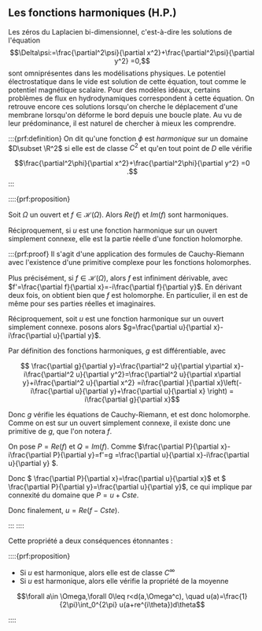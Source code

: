 ## Les fonctions harmoniques (H.P.)
$\newcommand{\R}{\mathbb{R}}$
$\newcommand{\Q}{\mathbb{Q}}$
$\newcommand{\N}{\mathbb{N}}$
$\newcommand{\C}{\mathbb{C}}$
$\newcommand{\Z}{\mathbb{Z}}$

Les zéros du Laplacien bi-dimensionnel, c'est-à-dire les solutions de l'équation
$$\Delta\psi:=\frac{\partial^2\psi}{\partial x^2}+\frac{\partial^2\psi}{\partial y^2} =0,$$
 sont omniprésentes dans les modélisations physiques. Le potentiel électrostatique dans le vide est solution de cette équation, tout comme le potentiel magnétique scalaire. Pour des modèles idéaux, certains problèmes de flux en hydrodynamiques correspondent à cette équation. On  retrouve encore ces solutions lorsqu'on cherche le déplacement d'une membrane lorsqu'on déforme le bord depuis une boucle plate. Au vu de leur prédominance, il est naturel de chercher à mieux les comprendre.
 
 :::{prf:definition}
  On dit qu'une fonction $\phi$ est _harmonique_ sur un domaine $D\subset \R^2$ si elle est de classe $C^2$ et qu'en tout point de $D$ elle vérifie

$$\frac{\partial^2\phi}{\partial x^2}+\frac{\partial^2\phi}{\partial y^2} =0 .$$
 :::
 
 
 ::::{prf:proposition} 

 Soit $\Omega$ un ouvert et $f\in \mathcal{H}(\Omega)$. Alors $Re(f)$ et $Im(f)$ sont harmoniques.
 
Réciproquement, si $u$ est une fonction harmonique sur un ouvert simplement connexe, elle est la partie réelle d'une fonction holomorphe.

:::{prf:proof}
Il s'agit d'une application des formules de Cauchy-Riemann avec l'existence d'une primitive complexe pour les fonctions holomorphes.

Plus précisément, si $f\in \mathcal{H}(\Omega)$, alors $f$ est infiniment dérivable, avec $f'=\frac{\partial f}{\partial x}=-i\frac{\partial f}{\partial y}$. En dérivant deux fois, on obtient bien que $f$ est holomorphe. En particulier, il en est de même pour ses parties réelles et imaginaires.

Réciproquement, soit $u$ est une fonction harmonique sur un ouvert simplement connexe. posons alors $g=\frac{\partial u}{\partial x}-i\frac{\partial u}{\partial y}$.

Par définition des fonctions harmoniques, $g$ est différentiable, avec 

$$ \frac{\partial g}{\partial y}=\frac{\partial^2 u}{\partial y\partial x}-i\frac{\partial^2 u}{\partial y^2}=\frac{\partial^2 u}{\partial x\partial y}+i\frac{\partial^2 u}{\partial x^2} =i\frac{\partial }{\partial x}\left(-i\frac{\partial u}{\partial y}+\frac{\partial u}{\partial x} \right) = i\frac{\partial g}{\partial x}$$

Donc $g$ vérifie les équations de Cauchy-Riemann, et est donc holomorphe. Comme on est sur un ouvert simplement connexe, il existe donc une primitive de $g$, que l'on notera $f$.

On pose $P=Re(f)$ et $Q=Im(f)$. Comme $\frac{\partial P}{\partial x}-i\frac{\partial P}{\partial y}=f'=g =\frac{\partial u}{\partial x}-i\frac{\partial u}{\partial y} $.

Donc $ \frac{\partial P}{\partial x}=\frac{\partial u}{\partial x}$ et $ \frac{\partial P}{\partial y}=\frac{\partial u}{\partial y}$, ce qui implique par connexité du domaine que 
    $P=u+Cste$.

Donc finalement, $u=Re(f-Cste)$.
    
:::
::::


Cette propriété a deux conséquences étonnantes :

 ::::{prf:proposition}
- Si $u$ est harmonique, alors elle est de classe $C^{\infty}$
- Si $u$ est harmonique, alors elle vérifie la propriété de la moyenne

$$\forall a\in \Omega,\forall 0\leq r<d(a,\Omega^c), \quad u(a)=\frac{1}{2\pi}\int_0^{2\pi} u(a+re^{i\theta})d\theta$$

::::
